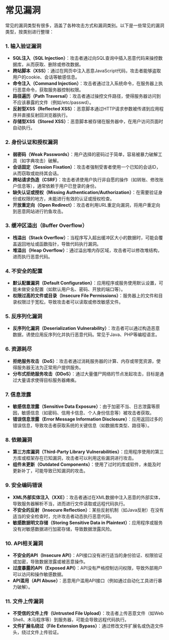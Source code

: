 # 常见漏洞

常见的漏洞类型有很多，涵盖了各种攻击方式和漏洞类别。以下是一些常见的漏洞类型，按类别进行整理：

### 1. **输入验证漏洞**
   - **SQL注入（SQL Injection）**：攻击者通过向SQL查询中插入恶意代码来操控数据库，从而获取、删除或修改数据。
   - **跨站脚本（XSS）**：通过在网页中注入恶意JavaScript代码，攻击者能够盗取用户的cookie、会话等敏感信息。
   - **命令注入（Command Injection）**：攻击者通过注入系统命令，在服务器上执行恶意命令，获取服务器控制权限。
   - **路径遍历（Path Traversal）**：攻击者通过操控文件路径，使得服务器访问到不应该暴露的文件（例如/etc/passwd）。
   - **反射型XSS（Reflected XSS）**：恶意脚本通过HTTP请求参数被传递到应用程序并直接反射回浏览器执行。
   - **存储型XSS（Stored XSS）**：恶意脚本被存储在服务器中，在用户访问页面时自动执行。

### 2. **身份认证和授权漏洞**
   - **弱密码（Weak Passwords）**：用户选择的密码过于简单，容易被暴力破解工具（如字典攻击）破解。
   - **会话固定（Session Fixation）**：攻击者强制受害者使用一个已知的会话ID，从而窃取或劫持其会话。
   - **跨站请求伪造（CSRF）**：攻击者诱使用户执行非自愿的操作（如转账、修改账户信息等），通常依赖于用户已登录的身份。
   - **缺失认证或授权（Missing Authentication/Authorization）**：在需要验证身份或权限的地方，未能进行有效的认证或授权检查。
   - **开放重定向（Open Redirect）**：攻击者利用URL重定向漏洞，将用户重定向到恶意网站进行钓鱼攻击。

### 3. **缓冲区溢出（Buffer Overflow）**
   - **栈溢出（Stack Overflow）**：当程序写入超出缓冲区大小的数据时，可能会覆盖返回地址或函数指针，导致代码执行漏洞。
   - **堆溢出（Heap Overflow）**：通过溢出堆内存区域，攻击者可以修改堆结构，进而执行恶意代码。

### 4. **不安全的配置**
   - **默认配置漏洞（Default Configuration）**：应用程序或服务使用默认设置，可能未做安全配置（如默认用户名、密码、开放的端口等）。
   - **权限过高的文件或目录（Insecure File Permissions）**：服务器上的文件和目录权限过于宽松，导致攻击者可以读取或修改敏感文件。

### 5. **反序列化漏洞**
   - **反序列化漏洞（Deserialization Vulnerability）**：攻击者可以通过构造恶意数据，诱使应用反序列化并执行恶意代码。常见于Java、PHP等编程语言。

### 6. **资源耗尽**
   - **拒绝服务攻击（DoS）**：攻击者通过消耗服务器的计算、内存或带宽资源，使得服务器无法为正常用户提供服务。
   - **分布式拒绝服务攻击（DDoS）**：通过大量僵尸网络的节点发起攻击，目标是通过大量请求使得目标服务器瘫痪。

### 7. **信息泄露**
   - **敏感信息泄露（Sensitive Data Exposure）**：由于加密不当、日志泄露等原因，敏感信息（如密码、信用卡信息、个人身份信息等）被攻击者获取。
   - **错误信息泄露（Error Message Information Disclosure）**：应用返回过多的错误信息，导致攻击者获取系统的关键信息（如数据库类型、路径等）。

### 8. **依赖漏洞**
   - **第三方库漏洞（Third-Party Library Vulnerabilities）**：应用程序使用的第三方库或框架存在已知漏洞，攻击者可以利用这些漏洞进行攻击。
   - **组件未更新（Outdated Components）**：使用了过时的库或软件，未能及时更新补丁，可能导致已知漏洞的攻击。

### 9. **安全编码错误**
   - **XML外部实体注入（XXE）**：攻击者通过在XML数据中注入恶意的外部实体，导致服务器解析不当，进而进行文件读取或远程代码执行。
   - **不安全的反射（Insecure Reflection）**：某些反射机制（如Java反射）在没有适当的安全检查时，允许攻击者动态执行恶意代码。
   - **敏感数据明文存储（Storing Sensitive Data in Plaintext）**：应用程序或服务没有对敏感数据进行加密存储，导致数据泄露风险。

### 10. **API相关漏洞**
   - **不安全的API（Insecure API）**：API接口没有进行适当的身份验证、权限验证或加密，导致数据泄露或被恶意操作。
   - **过度暴露的API（Exposed API）**：API没有严格控制访问权限，导致外部用户可以访问和操作敏感数据。
   - **API滥用（API Abuse）**：恶意用户滥用API接口（例如通过自动化工具进行暴力破解）。

### 11. **文件上传漏洞**
   - **不受信的文件上传（Untrusted File Upload）**：攻击者上传恶意文件（如Web Shell、木马程序等）到服务器，可能会导致远程代码执行。
   - **文件扩展名绕过（File Extension Bypass）**：通过修改文件扩展名或伪造文件头，绕过文件上传验证。

